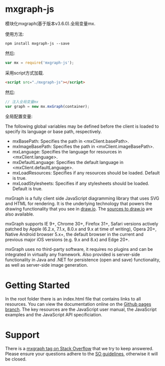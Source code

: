mxgraph-js
=======

模块化mxgraph(基于版本v3.6.0).全局变量mx.

使用方法:
```shell
npm install mxgraph-js --save
```

然后:
```js
var mx = require('mxgraph-js');
```

采用script方式加载.
```html
<script src="./mxgraph-js"></script>
```
然后:
```js
// 注入全局变量mx
var graph = new mx.mxGraph(container);
```

全局配置变量:

The following global variables may be defined before the client is loaded to
  specify its language or base path, respectively.
  
  - mxBasePath: Specifies the path in <mxClient.basePath>.
  - mxImageBasePath: Specifies the path in <mxClient.imageBasePath>.
  - mxLanguage: Specifies the language for resources in <mxClient.language>.
  - mxDefaultLanguage: Specifies the default language in <mxClient.defaultLanguage>.
  - mxLoadResources: Specifies if any resources should be loaded. Default is true.
  - mxLoadStylesheets: Specifies if any stylesheets should be loaded. Default is true.


mxGraph is a fully client side JavaScript diagramming library that uses SVG and HTML for rendering. It is the underlying technology that powers the drawing functionality that you see in [draw.io](https://www.draw.io). The [sources to draw.io](https://github.com/jgraph/draw.io) are also available.

mxGraph supports IE 9+, Chrome 30+, Firefox 31+, Safari versions actively patched by Apple (6.2.x, 7.1.x, 8.0.x and 9.x at time of writing), Opera 20+, Native Android browser 5.x+, the default browser in the current and previous major iOS versions (e.g. 9.x and 8.x) and Edge 20+.

mxGraph uses no third-party software, it requires no plugins and can be integrated in virtually any framework. Also provided is server-side functionality in Java and .NET for persistence (open and save) functionality, as well as server-side image generation.

Getting Started
===============

In the root folder there is an index.html file that contains links to all resources. You can view the documentation online on the [Github pages branch](https://jgraph.github.io/mxgraph/). The key resources are the JavaScript user manual, the JavaScript examples and the JavaScript API specificiation.

Support
=======

There is a [mxgraph tag on Stack Overflow](http://stackoverflow.com/questions/tagged/mxgraph) that we try to keep answered. Please ensure your questions adhere to the [SO guidelines](http://stackoverflow.com/help/on-topic), otherwise it will be closed.
